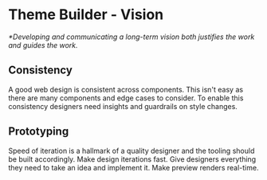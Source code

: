 # Theme Builder - Vision

_*Developing and communicating a long-term vision both justifies the work and guides the work._

## Consistency

A good web design is consistent across components. This isn't easy as there are many components and edge cases to consider. To enable this consistency designers need insights and guardrails on style changes.

## Prototyping

Speed of iteration is a hallmark of a quality designer and the tooling should be built accordingly. Make design iterations fast. Give designers everything they need to take an idea and implement it. Make preview renders real-time.
